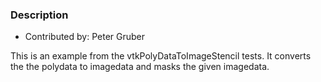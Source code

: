 ### Description
* Contributed by: Peter Gruber

This is an example from the vtkPolyDataToImageStencil tests. It converts the the polydata to imagedata and masks the given imagedata.
